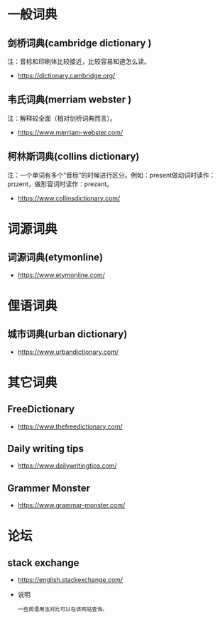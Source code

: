 # 一般词典

## 剑桥词典(cambridge dictionary )

注：音标和印刷体比较接近，比较容易知道怎么读。

- https://dictionary.cambridge.org/

## 韦氏词典(merriam webster )

注：解释较全面（相对剑桥词典而言）。

- https://www.merriam-webster.com/

## 柯林斯词典(collins dictionary)

注：一个单词有多个“音标”的时候进行区分。例如：present做动词时读作：prɪzent，做形容词时读作：prezənt。

- https://www.collinsdictionary.com/

# 词源词典

## 词源词典(etymonline)

- https://www.etymonline.com/

# 俚语词典

## 城市词典(urban dictionary)

- https://www.urbandictionary.com/

# 其它词典

## FreeDictionary

- https://www.thefreedictionary.com/

## Daily writing tips

- https://www.dailywritingtips.com/

## Grammer Monster

- https://www.grammar-monster.com/

# 论坛

## stack exchange

- https://english.stackexchange.com/

- 说明

  ```
  一些英语用法对比可以在该网站查询。
  ```

  

​       

 
